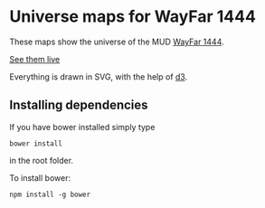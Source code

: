 # Universe maps for WayFar 1444

These maps show the universe of the MUD [WayFar 1444](http://www.wayfar1444.com).

[See them live](http://monomon.me/stuff/wayfar_map)

Everything is drawn in SVG, with the help of [d3](http://d3js.org/).

## Installing dependencies

If you have bower installed simply type

	bower install

in the root folder.

To install bower:

	npm install -g bower

